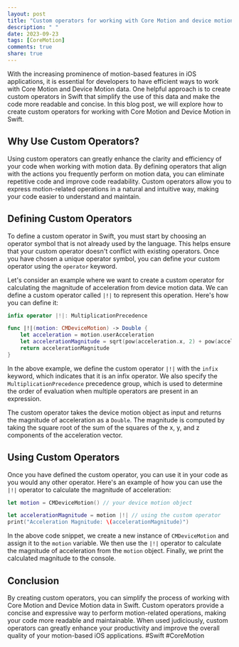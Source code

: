 ```yaml
---
layout: post
title: "Custom operators for working with Core Motion and device motion in Swift"
description: " "
date: 2023-09-23
tags: [CoreMotion]
comments: true
share: true
---
```


With the increasing prominence of motion-based features in iOS applications, it is essential for developers to have efficient ways to work with Core Motion and Device Motion data. One helpful approach is to create custom operators in Swift that simplify the use of this data and make the code more readable and concise. In this blog post, we will explore how to create custom operators for working with Core Motion and Device Motion in Swift.

## Why Use Custom Operators?

Using custom operators can greatly enhance the clarity and efficiency of your code when working with motion data. By defining operators that align with the actions you frequently perform on motion data, you can eliminate repetitive code and improve code readability. Custom operators allow you to express motion-related operations in a natural and intuitive way, making your code easier to understand and maintain.

## Defining Custom Operators

To define a custom operator in Swift, you must start by choosing an operator symbol that is not already used by the language. This helps ensure that your custom operator doesn't conflict with existing operators. Once you have chosen a unique operator symbol, you can define your custom operator using the `operator` keyword.

Let's consider an example where we want to create a custom operator for calculating the magnitude of acceleration from device motion data. We can define a custom operator called `|!|` to represent this operation. Here's how you can define it:

```swift
infix operator |!|: MultiplicationPrecedence

func |!|(motion: CMDeviceMotion) -> Double {
    let acceleration = motion.userAcceleration
    let accelerationMagnitude = sqrt(pow(acceleration.x, 2) + pow(acceleration.y, 2) + pow(acceleration.z, 2))
    return accelerationMagnitude
}
```

In the above example, we define the custom operator `|!|` with the `infix` keyword, which indicates that it is an infix operator. We also specify the `MultiplicationPrecedence` precedence group, which is used to determine the order of evaluation when multiple operators are present in an expression.

The custom operator takes the device motion object as input and returns the magnitude of acceleration as a `Double`. The magnitude is computed by taking the square root of the sum of the squares of the x, y, and z components of the acceleration vector.

## Using Custom Operators

Once you have defined the custom operator, you can use it in your code as you would any other operator. Here's an example of how you can use the `|!|` operator to calculate the magnitude of acceleration:

```swift
let motion = CMDeviceMotion() // your device motion object

let accelerationMagnitude = motion |!| // using the custom operator
print("Acceleration Magnitude: \(accelerationMagnitude)")
```

In the above code snippet, we create a new instance of `CMDeviceMotion` and assign it to the `motion` variable. We then use the `|!|` operator to calculate the magnitude of acceleration from the `motion` object. Finally, we print the calculated magnitude to the console.

## Conclusion

By creating custom operators, you can simplify the process of working with Core Motion and Device Motion data in Swift. Custom operators provide a concise and expressive way to perform motion-related operations, making your code more readable and maintainable. When used judiciously, custom operators can greatly enhance your productivity and improve the overall quality of your motion-based iOS applications. #Swift #CoreMotion